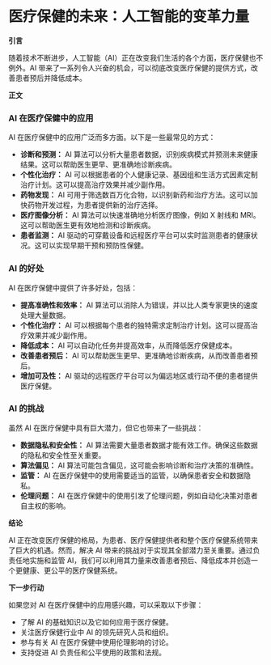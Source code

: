 # 医疗保健的未来：人工智能的变革力量

**引言**

随着技术不断进步，人工智能（AI）正在改变我们生活的各个方面，医疗保健也不例外。AI 带来了一系列令人兴奋的机会，可以彻底改变医疗保健的提供方式，改善患者预后并降低成本。

**正文**

### AI 在医疗保健中的应用

AI 在医疗保健中的应用广泛而多方面。以下是一些最常见的方式：

* **诊断和预测：** AI 算法可以分析大量患者数据，识别疾病模式并预测未来健康结果。这可以帮助医生更早、更准确地诊断疾病。
* **个性化治疗：** AI 可以根据患者的个人健康记录、基因组和生活方式因素定制治疗计划。这可以提高治疗效果并减少副作用。
* **药物发现：** AI 可用于筛选数百万化合物，以识别新药和治疗方法。这可以加快药物开发过程，为患者提供新的治疗选择。
* **医疗图像分析：** AI 算法可以快速准确地分析医疗图像，例如 X 射线和 MRI。这可以帮助医生更有效地检测和诊断疾病。
* **患者监测：** AI 驱动的可穿戴设备和远程医疗平台可以实时监测患者的健康状况。这可以实现早期干预和预防性保健。

### AI 的好处

AI 在医疗保健中提供了许多好处，包括：

* **提高准确性和效率：** AI 算法可以消除人为错误，并以比人类专家更快的速度处理大量数据。
* **个性化治疗：** AI 可以根据每个患者的独特需求定制治疗计划。这可以提高治疗效果并减少副作用。
* **降低成本：** AI 可以自动化任务并提高效率，从而降低医疗保健成本。
* **改善患者预后：** AI 可以帮助医生更早、更准确地诊断疾病，从而改善患者预后。
* **增加可及性：** AI 驱动的远程医疗平台可以为偏远地区或行动不便的患者提供医疗保健。

### AI 的挑战

虽然 AI 在医疗保健中具有巨大潜力，但它也带来了一些挑战：

* **数据隐私和安全性：** AI 算法需要大量患者数据才能有效工作。确保这些数据的隐私和安全性至关重要。
* **算法偏见：** AI 算法可能包含偏见，这可能会影响诊断和治疗决策的准确性。
* **监管：** AI 在医疗保健中的使用需要适当的监管，以确保患者安全和数据隐私。
* **伦理问题：** AI 在医疗保健中的使用引发了伦理问题，例如自动化决策对患者自主权的影响。

**结论**

AI 正在改变医疗保健的格局，为患者、医疗保健提供者和整个医疗保健系统带来了巨大的机遇。然而，解决 AI 带来的挑战对于实现其全部潜力至关重要。通过负责任地实施和监管 AI，我们可以利用其力量来改善患者预后、降低成本并创造一个更健康、更公平的医疗保健系统。

**下一步行动**

如果您对 AI 在医疗保健中的应用感兴趣，可以采取以下步骤：

* 了解 AI 的基础知识以及它如何应用于医疗保健。
* 关注医疗保健行业中 AI 的领先研究人员和组织。
* 参与有关 AI 在医疗保健中使用伦理影响的讨论。
* 支持促进 AI 负责任和公平使用的政策和法规。
